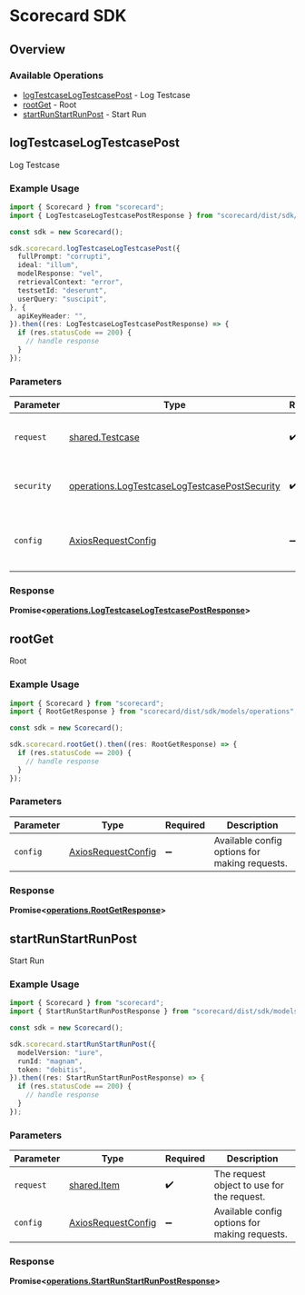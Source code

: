 # Scorecard SDK

## Overview

### Available Operations

* [logTestcaseLogTestcasePost](#logtestcaselogtestcasepost) - Log Testcase
* [rootGet](#rootget) - Root
* [startRunStartRunPost](#startrunstartrunpost) - Start Run

## logTestcaseLogTestcasePost

Log Testcase

### Example Usage

```typescript
import { Scorecard } from "scorecard";
import { LogTestcaseLogTestcasePostResponse } from "scorecard/dist/sdk/models/operations";

const sdk = new Scorecard();

sdk.scorecard.logTestcaseLogTestcasePost({
  fullPrompt: "corrupti",
  ideal: "illum",
  modelResponse: "vel",
  retrievalContext: "error",
  testsetId: "deserunt",
  userQuery: "suscipit",
}, {
  apiKeyHeader: "",
}).then((res: LogTestcaseLogTestcasePostResponse) => {
  if (res.statusCode == 200) {
    // handle response
  }
});
```

### Parameters

| Parameter                                                                                                      | Type                                                                                                           | Required                                                                                                       | Description                                                                                                    |
| -------------------------------------------------------------------------------------------------------------- | -------------------------------------------------------------------------------------------------------------- | -------------------------------------------------------------------------------------------------------------- | -------------------------------------------------------------------------------------------------------------- |
| `request`                                                                                                      | [shared.Testcase](../../models/shared/testcase.md)                                                             | :heavy_check_mark:                                                                                             | The request object to use for the request.                                                                     |
| `security`                                                                                                     | [operations.LogTestcaseLogTestcasePostSecurity](../../models/operations/logtestcaselogtestcasepostsecurity.md) | :heavy_check_mark:                                                                                             | The security requirements to use for the request.                                                              |
| `config`                                                                                                       | [AxiosRequestConfig](https://axios-http.com/docs/req_config)                                                   | :heavy_minus_sign:                                                                                             | Available config options for making requests.                                                                  |


### Response

**Promise<[operations.LogTestcaseLogTestcasePostResponse](../../models/operations/logtestcaselogtestcasepostresponse.md)>**


## rootGet

Root

### Example Usage

```typescript
import { Scorecard } from "scorecard";
import { RootGetResponse } from "scorecard/dist/sdk/models/operations";

const sdk = new Scorecard();

sdk.scorecard.rootGet().then((res: RootGetResponse) => {
  if (res.statusCode == 200) {
    // handle response
  }
});
```

### Parameters

| Parameter                                                    | Type                                                         | Required                                                     | Description                                                  |
| ------------------------------------------------------------ | ------------------------------------------------------------ | ------------------------------------------------------------ | ------------------------------------------------------------ |
| `config`                                                     | [AxiosRequestConfig](https://axios-http.com/docs/req_config) | :heavy_minus_sign:                                           | Available config options for making requests.                |


### Response

**Promise<[operations.RootGetResponse](../../models/operations/rootgetresponse.md)>**


## startRunStartRunPost

Start Run

### Example Usage

```typescript
import { Scorecard } from "scorecard";
import { StartRunStartRunPostResponse } from "scorecard/dist/sdk/models/operations";

const sdk = new Scorecard();

sdk.scorecard.startRunStartRunPost({
  modelVersion: "iure",
  runId: "magnam",
  token: "debitis",
}).then((res: StartRunStartRunPostResponse) => {
  if (res.statusCode == 200) {
    // handle response
  }
});
```

### Parameters

| Parameter                                                    | Type                                                         | Required                                                     | Description                                                  |
| ------------------------------------------------------------ | ------------------------------------------------------------ | ------------------------------------------------------------ | ------------------------------------------------------------ |
| `request`                                                    | [shared.Item](../../models/shared/item.md)                   | :heavy_check_mark:                                           | The request object to use for the request.                   |
| `config`                                                     | [AxiosRequestConfig](https://axios-http.com/docs/req_config) | :heavy_minus_sign:                                           | Available config options for making requests.                |


### Response

**Promise<[operations.StartRunStartRunPostResponse](../../models/operations/startrunstartrunpostresponse.md)>**

